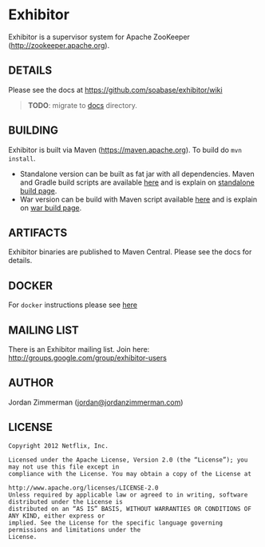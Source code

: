 
# Exhibitor

Exhibitor is a supervisor system for Apache ZooKeeper (<http://zookeeper.apache.org>).

## DETAILS

Please see the docs at <https://github.com/soabase/exhibitor/wiki>

> **TODO**: migrate to [docs](docs) directory.

## BUILDING

Exhibitor is built via Maven (<https://maven.apache.org>).
To build do `mvn install`.

- Standalone version can  be built as fat jar with all dependencies. Maven and Gradle build scripts are available [here](https://github.com/bringg/exhibitor/tree/master/exhibitor-standalone/src/main/resources/buildscripts/standalone) and is explain on [standalone build page](https://github.com/soabase/exhibitor/wiki/Building-Exhibitor).
- War version can be build with Maven script available [here](https://github.com/bringg/exhibitor/tree/master/exhibitor-standalone/src/main/resources/buildscripts/war/maven) and is explain on [war build page](https://github.com/soabase/exhibitor/wiki/Building-A-WAR-File).

## ARTIFACTS

Exhibitor binaries are published to Maven Central. Please see the docs for details.

## DOCKER

For `docker` instructions please see [here](docs/docker.md)

## MAILING LIST

There is an Exhibitor mailing list. Join here: <http://groups.google.com/group/exhibitor-users>

## AUTHOR

Jordan Zimmerman (jordan@jordanzimmerman.com)

## LICENSE

```plain
Copyright 2012 Netflix, Inc.

Licensed under the Apache License, Version 2.0 (the “License”); you may not use this file except in
compliance with the License. You may obtain a copy of the License at

http://www.apache.org/licenses/LICENSE-2.0
Unless required by applicable law or agreed to in writing, software distributed under the License is
distributed on an “AS IS” BASIS, WITHOUT WARRANTIES OR CONDITIONS OF ANY KIND, either express or
implied. See the License for the specific language governing permissions and limitations under the
License.
```
